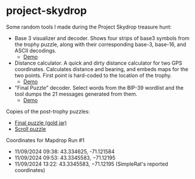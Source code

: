 # project-skydrop

Some random tools I made during the Project Skydrop treasure hunt:

* Base 3 visualizer and decoder.  Shows four strips of base3 symbols from the trophy puzzle, along with their corresponding base-3, base-16, and ASCII decodings.
  * [Demo](https://doranchak.github.io/project-skydrop/base3.html)
* Distance calculator.  A quick and dirty distance calculator for two GPS coordinates.  Calculates distance and bearing, and embeds maps for the two points.  First point is hard-coded to the location of the trophy.
  * [Demo](https://doranchak.github.io/project-skydrop/distance.html)   
* "Final Puzzle" decoder.  Select words from the BIP-39 wordlist and the tool dumps the 21 messages generated from them.
  * [Demo](https://doranchak.github.io/project-skydrop/final-puzzle.html)

Copies of the post-trophy puzzles:

* [Final puzzle (gold jar)](https://doranchak.github.io/project-skydrop/matrix-final-puzzle.html)
* [Scroll puzzle](https://doranchak.github.io/project-skydrop/scroll-puzzle.html)

Coordinates for Mapdrop Run #1

* 11/09/2024 09:38:  43.334625, -71.121584
* 11/09/2024 09:53:  43.3345583, −71.12195
* 11/09/2024 13:22:  43.3345583, −71.12195 (SimpleRat's reported coordinates)
